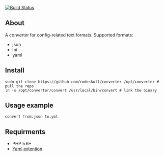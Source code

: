 [![Build Status](https://travis-ci.org/codeskull/converter.svg?branch=master)](https://travis-ci.org/codeskull/converter)

## About
A converter for config-related text formats. Supported formats:
- json
- ini
- yaml

## Install
```
sudo git clone https://github.com/codeskull/converter /opt/converter # pull the repo
ln -s /opt/converter/convert /usr/local/bin/convert # link the binary
```

## Usage example
`convert from.json to.yml`

## Requirments
- PHP 5.6+
- [Yaml extention](http://php.net/manual/en/book.yaml.php)

